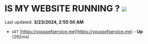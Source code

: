 # IS MY WEBSITE RUNNING ? [![](https://img.shields.io/static/v1?label=Sponsor&message=%E2%9D%A4&logo=GitHub&color=%23fe8e86)](https://github.com/sponsors/<username>)

Last updated: **3/23/2024, 2:55:50 AM**

- `GET` [https://youssefservice.me](https://youssefservice.me) - **Up** (292ms)
